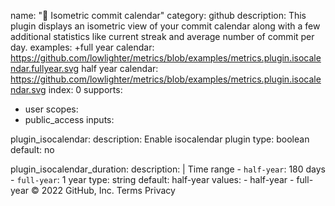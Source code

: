 name: "📅 Isometric commit calendar"
category: github
description: This plugin displays an isometric view of your commit calendar along with a few additional statistics like current streak and average number of commit per day.
examples:
  +full year calendar: https://github.com/lowlighter/metrics/blob/examples/metrics.plugin.isocalendar.fullyear.svg
  half year calendar: https://github.com/lowlighter/metrics/blob/examples/metrics.plugin.isocalendar.svg
index: 0
supports:
  - user
scopes:
  - public_access
inputs:

  plugin_isocalendar:
    description: Enable isocalendar plugin
    type: boolean
    default: no

  plugin_isocalendar_duration:
    description: |
      Time range
      - `half-year`: 180 days
      - `full-year`: 1 year
    type: string
    default: half-year
    values:
      - half-year
      - full-year
© 2022 GitHub, Inc.
Terms
Privacy
